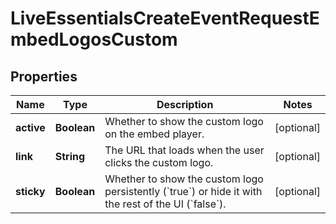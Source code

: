 

# LiveEssentialsCreateEventRequestEmbedLogosCustom


## Properties

| Name | Type | Description | Notes |
|------------ | ------------- | ------------- | -------------|
|**active** | **Boolean** | Whether to show the custom logo on the embed player. |  [optional] |
|**link** | **String** | The URL that loads when the user clicks the custom logo. |  [optional] |
|**sticky** | **Boolean** | Whether to show the custom logo persistently (&#x60;true&#x60;) or hide it with the rest of the UI (&#x60;false&#x60;). |  [optional] |




